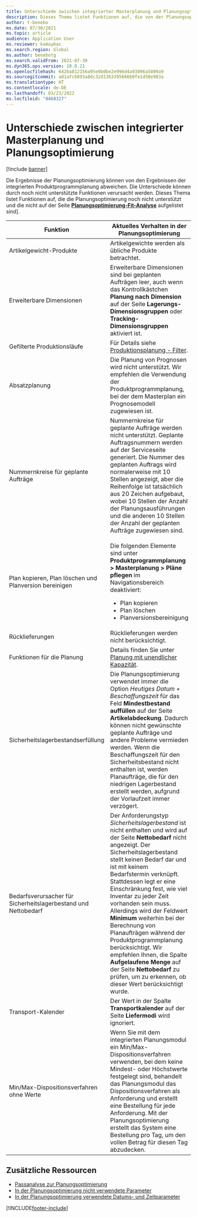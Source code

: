```yaml
---
title: Unterschiede zwischen integrierter Masterplanung und Planungsoptimierung
description: Dieses Thema listet Funktionen auf, die von der Planungsoptimierung noch nicht unterstützt werden und die nicht auf der Seite Planungsoptimierung-Fit-Analyse aufgeführt sind.
author: t-benebo
ms.date: 07/30/2021
ms.topic: article
audience: Application User
ms.reviewer: kamaybac
ms.search.region: Global
ms.author: benebotg
ms.search.validFrom: 2021-07-30
ms.dyn365.ops.version: 10.0.21
ms.openlocfilehash: 642ba812156a95e9b0be2e996d4a93096a5809a9
ms.sourcegitcommit: ad1afc6893a8dc32d1363395666b0fe1d50e983a
ms.translationtype: HT
ms.contentlocale: de-DE
ms.lasthandoff: 03/23/2022
ms.locfileid: "8468327"
---
```

# <a name="differences-between-built-in-master-planning-and-planning-optimization"></a>Unterschiede zwischen integrierter Masterplanung und Planungsoptimierung

[!include [banner](../../includes/banner.md)]

Die Ergebnisse der Planungsoptimierung können von den Ergebnissen der integrierten Produktprogrammplanung abweichen. Die Unterschiede können durch noch nicht unterstützte Funktionen verursacht werden. Dieses Thema listet Funktionen auf, die die Planungsoptimierung noch nicht unterstützt und die nicht auf der Seite **[Planungsoptimierung-Fit-Analyse](planning-optimization-fit-analysis.md)** aufgelistet sind].

| Funktion | Aktuelles Verhalten in der Planungsoptimierung |
|---|---|
| Artikelgewicht-Produkte | Artikelgewichte werden als übliche Produkte betrachtet.|
| Erweiterbare Dimensionen | Erweiterbare Dimensionen sind bei geplanten Aufträgen leer, auch wenn das Kontrollkästchen **Planung nach Dimension** auf der Seite **Lagerungs-Dimensionsgruppen** oder **Tracking-Dimensionsgruppen** aktiviert ist. |
| Gefilterte Produktionsläufe | Für Details siehe [Produktionsplanung - Filter](production-planning.md#filters). |
| Absatzplanung | Die Planung von Prognosen wird nicht unterstützt. Wir empfehlen die Verwendung der Produktprogrammplanung, bei der dem Masterplan ein Prognosemodell zugewiesen ist. |
| Nummernkreise für geplante Aufträge | Nummernkreise für geplante Aufträge werden nicht unterstützt. Geplante Auftragsnummern werden auf der Serviceseite generiert. Die Nummer des geplanten Auftrags wird normalerweise mit 10 Stellen angezeigt, aber die Reihenfolge ist tatsächlich aus 20 Zeichen aufgebaut, wobei 10 Stellen der Anzahl der Planungsausführungen und die anderen 10 Stellen der Anzahl der geplanten Aufträge zugewiesen sind. |
| Plan kopieren, Plan löschen und Planversion bereinigen | <p>Die folgenden Elemente sind unter **Produktprogrammplanung \> Masterplanung \> Pläne pflegen** im Navigationsbereich deaktiviert:</p><ul><li>Plan kopieren</li><li>Plan löschen</li><li>Planversionsbereinigung</li></ul> |
| Rücklieferungen | Rücklieferungen werden nicht berücksichtigt. |
| Funktionen für die Planung | Details finden Sie unter [Planung mit unendlicher Kapazität](infinite-capacity-planning.md#limitations). |
| Sicherheitslagerbestandserfüllung | Die Planungsoptimierung verwendet immer die Option *Heutiges Datum + Beschaffungszeit* für das Feld **Mindestbestand auffüllen** auf der Seite **Artikelabdeckung**. Dadurch können nicht gewünschte geplante Aufträge und andere Probleme vermieden werden. Wenn die Beschaffungszeit für den Sicherheitsbestand nicht enthalten ist, werden Planaufträge, die für den niedrigen Lagerbestand erstellt werden, aufgrund der Vorlaufzeit immer verzögert. |
| Bedarfsverursacher für Sicherheitslagerbestand und Nettobedarf | Der Anforderungstyp *Sicherheitslagerbestand* ist nicht enthalten und wird auf der Seite **Nettobedarf** nicht angezeigt. Der Sicherheitslagerbestand stellt keinen Bedarf dar und ist mit keinem Bedarfstermin verknüpft. Stattdessen legt er eine Einschränkung fest, wie viel Inventar zu jeder Zeit vorhanden sein muss. Allerdings wird der Feldwert **Minimum** weiterhin bei der Berechnung von Planaufträgen während der Produktprogrammplanung berücksichtigt. Wir empfehlen Ihnen, die Spalte **Aufgelaufene Menge** auf der Seite **Nettobedarf** zu prüfen, um zu erkennen, ob dieser Wert berücksichtigt wurde. |
| Transport-Kalender | Der Wert in der Spalte **Transportkalender** auf der Seite **Liefermodi** wird ignoriert. |
| Min/Max-Dispositionsverfahren ohne Werte| Wenn Sie mit dem integrierten Planungsmodul ein Min/Max-Dispositionsverfahren verwenden, bei dem keine Mindest- oder Höchstwerte festgelegt sind, behandelt das Planungsmodul das Dispositionsverfahren als Anforderung und erstellt eine Bestellung für jede Anforderung. Mit der Planungsoptimierung erstellt das System eine Bestellung pro Tag, um den vollen Betrag für diesen Tag abzudecken.  |

## <a name="additional-resources"></a>Zusätzliche Ressourcen

- [Passanalyse zur Planungsoptimierung](planning-optimization-fit-analysis.md)
- [In der Planungsoptimierung nicht verwendete Parameter](not-used-parameters.md)
- [In der Planungsoptimierung verwendete Datums- und Zeitparameter](date-time-used.md)

[!INCLUDE[footer-include](../../../includes/footer-banner.md)]
